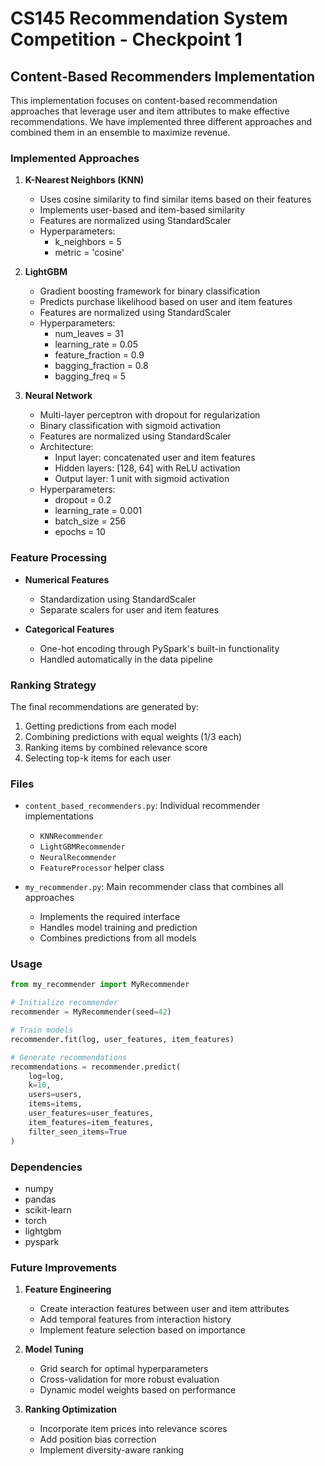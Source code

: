 # CS145 Recommendation System Competition - Checkpoint 1

## Content-Based Recommenders Implementation

This implementation focuses on content-based recommendation approaches that leverage user and item attributes to make effective recommendations. We have implemented three different approaches and combined them in an ensemble to maximize revenue.

### Implemented Approaches

1. **K-Nearest Neighbors (KNN)**
   - Uses cosine similarity to find similar items based on their features
   - Implements user-based and item-based similarity
   - Features are normalized using StandardScaler
   - Hyperparameters:
     - k_neighbors = 5
     - metric = 'cosine'

2. **LightGBM**
   - Gradient boosting framework for binary classification
   - Predicts purchase likelihood based on user and item features
   - Features are normalized using StandardScaler
   - Hyperparameters:
     - num_leaves = 31
     - learning_rate = 0.05
     - feature_fraction = 0.9
     - bagging_fraction = 0.8
     - bagging_freq = 5

3. **Neural Network**
   - Multi-layer perceptron with dropout for regularization
   - Binary classification with sigmoid activation
   - Features are normalized using StandardScaler
   - Architecture:
     - Input layer: concatenated user and item features
     - Hidden layers: [128, 64] with ReLU activation
     - Output layer: 1 unit with sigmoid activation
   - Hyperparameters:
     - dropout = 0.2
     - learning_rate = 0.001
     - batch_size = 256
     - epochs = 10

### Feature Processing

- **Numerical Features**
  - Standardization using StandardScaler
  - Separate scalers for user and item features

- **Categorical Features**
  - One-hot encoding through PySpark's built-in functionality
  - Handled automatically in the data pipeline

### Ranking Strategy

The final recommendations are generated by:
1. Getting predictions from each model
2. Combining predictions with equal weights (1/3 each)
3. Ranking items by combined relevance score
4. Selecting top-k items for each user

### Files

- `content_based_recommenders.py`: Individual recommender implementations
  - `KNNRecommender`
  - `LightGBMRecommender`
  - `NeuralRecommender`
  - `FeatureProcessor` helper class

- `my_recommender.py`: Main recommender class that combines all approaches
  - Implements the required interface
  - Handles model training and prediction
  - Combines predictions from all models

### Usage

```python
from my_recommender import MyRecommender

# Initialize recommender
recommender = MyRecommender(seed=42)

# Train models
recommender.fit(log, user_features, item_features)

# Generate recommendations
recommendations = recommender.predict(
    log=log,
    k=10,
    users=users,
    items=items,
    user_features=user_features,
    item_features=item_features,
    filter_seen_items=True
)
```

### Dependencies

- numpy
- pandas
- scikit-learn
- torch
- lightgbm
- pyspark

### Future Improvements

1. **Feature Engineering**
   - Create interaction features between user and item attributes
   - Add temporal features from interaction history
   - Implement feature selection based on importance

2. **Model Tuning**
   - Grid search for optimal hyperparameters
   - Cross-validation for more robust evaluation
   - Dynamic model weights based on performance

3. **Ranking Optimization**
   - Incorporate item prices into relevance scores
   - Add position bias correction
   - Implement diversity-aware ranking 